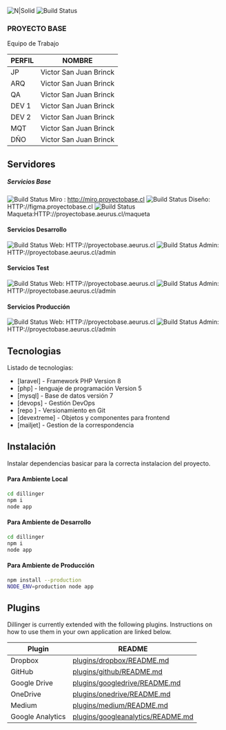 

![N|Solid](https://www.aeurus.cl/imagenes/template/logo.svg)
![Build Status](https://badge.buildkite.com/sample.svg?status=unknown)              
### PROYECTO BASE
Equipo de Trabajo

| PERFIL | NOMBRE |
| ------ | ------ |
| JP | Victor San Juan Brinck |
| ARQ | Victor San Juan Brinck |
| QA| Victor San Juan Brinck |
| DEV 1 | Victor San Juan Brinck |
| DEV 2 | Victor San Juan Brinck |
| MQT | Victor San Juan Brinck |
| DÑO | Victor San Juan Brinck |

## Servidores
   ##### Servicios Base
   ![Build Status](https://badge.buildkite.com/sample.svg?status=passing)    Miro :  http://miro.proyectobase.cl
   ![Build Status](https://badge.buildkite.com/sample.svg?status=passing)    Diseño: HTTP://figma.proyectobase.cl
  ![Build Status](https://badge.buildkite.com/sample.svg?status=passing)    Maqueta:HTTP://proyectobase.aeurus.cl/maqueta
   
   #### Servicios Desarrollo
  ![Build Status](https://badge.buildkite.com/sample.svg?status=passing)      Web: HTTP://proyectobase.aeurus.cl
  ![Build Status](https://badge.buildkite.com/sample.svg?status=failing)    Admin: HTTP://proyectobase.aeurus.cl/admin

 #### Servicios Test
  ![Build Status](https://badge.buildkite.com/sample.svg?status=unknown)      Web: HTTP://proyectobase.aeurus.cl
  ![Build Status](https://badge.buildkite.com/sample.svg?status=unknown)    Admin: HTTP://proyectobase.aeurus.cl/admin
    
 #### Servicios Producción
  ![Build Status](https://badge.buildkite.com/sample.svg?status=unknown)      Web: HTTP://proyectobase.aeurus.cl
  ![Build Status](https://badge.buildkite.com/sample.svg?status=unknown)    Admin: HTTP://proyectobase.aeurus.cl/admin
    
        
    
## Tecnologias

Listado de tecnologias:

- [laravel] - Framework PHP  Version 8
- [php] - lenguaje de programación Version 5
- [mysql] - Base de datos versión 7
- [devops] - Gestión DevOps
- [repo ] - Versionamiento en Git
- [devextreme] - Objetos y componentes para frontend 
- [mailjet] - Gestion de la correspondencia



## Instalación
Instalar dependencias basicar para la correcta instalacion del proyecto.
#### Para Ambiente Local
```sh
cd dillinger
npm i
node app
```

#### Para Ambiente de Desarrollo
```sh
cd dillinger
npm i
node app
```

#### Para Ambiente de Producción

```sh
npm install --production
NODE_ENV=production node app
```

## Plugins

Dillinger is currently extended with the following plugins.
Instructions on how to use them in your own application are linked below.

| Plugin | README |
| ------ | ------ |
| Dropbox | [plugins/dropbox/README.md][PlDb] |
| GitHub | [plugins/github/README.md][PlGh] |
| Google Drive | [plugins/googledrive/README.md][PlGd] |
| OneDrive | [plugins/onedrive/README.md][PlOd] |
| Medium | [plugins/medium/README.md][PlMe] |
| Google Analytics | [plugins/googleanalytics/README.md][PlGa] |



[//]: # (These are reference links used in the body of this note and get stripped out when the markdown processor does its job. There is no need to format nicely because it shouldn't be seen. Thanks SO - http://stackoverflow.com/questions/4823468/store-comments-in-markdown-syntax)

   [dill]: <https://github.com/joemccann/dillinger>
   [git-repo-url]: <https://github.com/joemccann/dillinger.git>
   [john gruber]: <http://daringfireball.net>
   [df1]: <http://daringfireball.net/projects/markdown/>
   [markdown-it]: <https://github.com/markdown-it/markdown-it>
   [Ace Editor]: <http://ace.ajax.org>
   [node.js]: <http://nodejs.org>
   [Twitter Bootstrap]: <http://twitter.github.com/bootstrap/>
   [jQuery]: <http://jquery.com>
   [@tjholowaychuk]: <http://twitter.com/tjholowaychuk>
   [express]: <http://expressjs.com>
   [AngularJS]: <http://angularjs.org>
   [Gulp]: <http://gulpjs.com>

   [PlDb]: <https://github.com/joemccann/dillinger/tree/master/plugins/dropbox/README.md>
   [PlGh]: <https://github.com/joemccann/dillinger/tree/master/plugins/github/README.md>
   [PlGd]: <https://github.com/joemccann/dillinger/tree/master/plugins/googledrive/README.md>
   [PlOd]: <https://github.com/joemccann/dillinger/tree/master/plugins/onedrive/README.md>
   [PlMe]: <https://github.com/joemccann/dillinger/tree/master/plugins/medium/README.md>
   [PlGa]: <https://github.com/RahulHP/dillinger/blob/master/plugins/googleanalytics/README.md>
